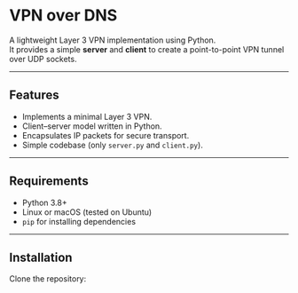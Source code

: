 # VPN over DNS 

A lightweight Layer 3 VPN implementation using Python.  
It provides a simple **server** and **client** to create a point-to-point VPN tunnel over UDP sockets.

---

## Features
- Implements a minimal Layer 3 VPN.
- Client–server model written in Python.
- Encapsulates IP packets for secure transport.
- Simple codebase (only `server.py` and `client.py`).

---

## Requirements
- Python 3.8+
- Linux or macOS (tested on Ubuntu)
- `pip` for installing dependencies

---

## Installation
Clone the repository:

